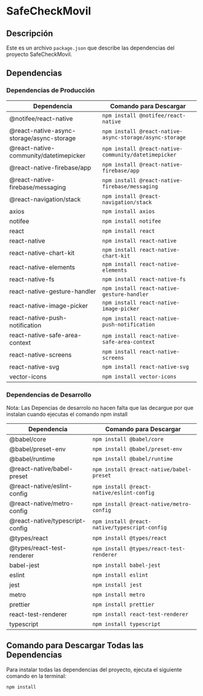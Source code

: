 # SafeCheckMovil

## Descripción
Este es un archivo `package.json` que describe las dependencias del proyecto SafeCheckMovil.

## Dependencias

### Dependencias de Producción

| Dependencia                                     | Comando para Descargar        |
|-------------------------------------------------|-------------------------------|
| @notifee/react-native                           | `npm install @notifee/react-native` |
| @react-native-async-storage/async-storage       | `npm install @react-native-async-storage/async-storage` |
| @react-native-community/datetimepicker           | `npm install @react-native-community/datetimepicker` |
| @react-native-firebase/app                       | `npm install @react-native-firebase/app` |
| @react-native-firebase/messaging                 | `npm install @react-native-firebase/messaging` |
| @react-navigation/stack                         | `npm install @react-navigation/stack` |
| axios                                           | `npm install axios` |
| notifee                                         | `npm install notifee` |
| react                                           | `npm install react` |
| react-native                                    | `npm install react-native` |
| react-native-chart-kit                          | `npm install react-native-chart-kit` |
| react-native-elements                           | `npm install react-native-elements` |
| react-native-fs                                 | `npm install react-native-fs` |
| react-native-gesture-handler                    | `npm install react-native-gesture-handler` |
| react-native-image-picker                       | `npm install react-native-image-picker` |
| react-native-push-notification                  | `npm install react-native-push-notification` |
| react-native-safe-area-context                  | `npm install react-native-safe-area-context` |
| react-native-screens                            | `npm install react-native-screens` |
| react-native-svg                                | `npm install react-native-svg` |
| vector-icons                                    | `npm install vector-icons` |

### Dependencias de Desarrollo

Nota: Las Depencias de desarrolo no hacen falta que las decargue por que instalan cuando ejecutas el comando npm install

| Dependencia                                     | Comando para Descargar        |
|-------------------------------------------------|-------------------------------|
| @babel/core                                     | `npm install @babel/core` |
| @babel/preset-env                               | `npm install @babel/preset-env` |
| @babel/runtime                                  | `npm install @babel/runtime` |
| @react-native/babel-preset                      | `npm install @react-native/babel-preset` |
| @react-native/eslint-config                     | `npm install @react-native/eslint-config` |
| @react-native/metro-config                      | `npm install @react-native/metro-config` |
| @react-native/typescript-config                 | `npm install @react-native/typescript-config` |
| @types/react                                    | `npm install @types/react` |
| @types/react-test-renderer                      | `npm install @types/react-test-renderer` |
| babel-jest                                      | `npm install babel-jest` |
| eslint                                          | `npm install eslint` |
| jest                                            | `npm install jest` |
| metro                                           | `npm install metro` |
| prettier                                        | `npm install prettier` |
| react-test-renderer                            | `npm install react-test-renderer` |
| typescript                                     | `npm install typescript` |

## Comando para Descargar Todas las Dependencias
Para instalar todas las dependencias del proyecto, ejecuta el siguiente comando en la terminal:

```bash
npm install
